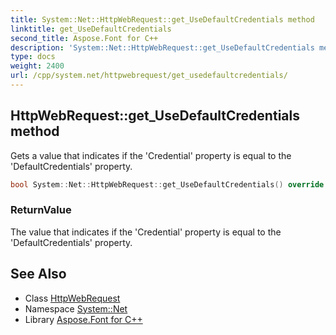 ```yaml
---
title: System::Net::HttpWebRequest::get_UseDefaultCredentials method
linktitle: get_UseDefaultCredentials
second_title: Aspose.Font for C++
description: 'System::Net::HttpWebRequest::get_UseDefaultCredentials method. Gets a value that indicates if the ''Credential'' property is equal to the ''DefaultCredentials'' property in C++.'
type: docs
weight: 2400
url: /cpp/system.net/httpwebrequest/get_usedefaultcredentials/
---
```

## HttpWebRequest::get_UseDefaultCredentials method


Gets a value that indicates if the 'Credential' property is equal to the 'DefaultCredentials' property.

```cpp
bool System::Net::HttpWebRequest::get_UseDefaultCredentials() override
```


### ReturnValue

The value that indicates if the 'Credential' property is equal to the 'DefaultCredentials' property.

## See Also

* Class [HttpWebRequest](../)
* Namespace [System::Net](../../)
* Library [Aspose.Font for C++](../../../)
